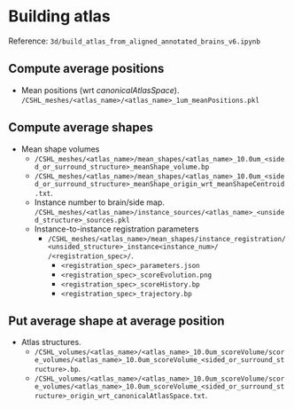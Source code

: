 # Building atlas

Reference: `3d/build_atlas_from_aligned_annotated_brains_v6.ipynb`

## Compute average positions

- Mean positions (wrt _canonicalAtlasSpace_). `/CSHL_meshes/<atlas_name>/<atlas_name>_1um_meanPositions.pkl`

## Compute average shapes

- Mean shape volumes
    - `/CSHL_meshes/<atlas_name>/mean_shapes/<atlas_name>_10.0um_<sided_or_surround_structure>_meanShape_volume.bp`
    - `/CSHL_meshes/<atlas_name>/mean_shapes/<atlas_name>_10.0um_<sided_or_surround_structure>_meanShape_origin_wrt_meanShapeCentroid.txt`.
  - Instance number to brain/side map. `/CSHL_meshes/<atlas_name>/instance_sources/<atlas_name>_<unsided_structure>_sources.pkl`
  - Instance-to-instance registration parameters
    - `/CSHL_meshes/<atlas_name>/mean_shapes/instance_registration/<unsided_structure>_instance<instance_num>/
/<registration_spec>/`.
      - `<registration_spec>_parameters.json`
      - `<registration_spec>_scoreEvolution.png`
      - `<registration_spec>_scoreHistory.bp`
      - `<registration_spec>_trajectory.bp`
    
##  Put average shape at average position

- Atlas structures. 
    - `/CSHL_volumes/<atlas_name>/<atlas_name>_10.0um_scoreVolume/score_volumes/<atlas_name>_10.0um_scoreVolume_<sided_or_surround_structure>.bp`.
    - `/CSHL_volumes/<atlas_name>/<atlas_name>_10.0um_scoreVolume/score_volumes/<atlas_name>_10.0um_scoreVolume_<sided_or_surround_structure>_origin_wrt_canonicalAtlasSpace.txt`.


